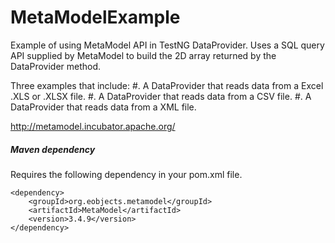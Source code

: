 MetaModelExample
================

Example of using MetaModel API in TestNG DataProvider.   Uses a SQL query API supplied by MetaModel to build the 2D array returned by the DataProvider method.

Three examples that include:
#. A DataProvider that reads data from a Excel .XLS or .XLSX file.
#. A DataProvider that reads data from a CSV file.
#. A DataProvider that reads data from a XML file.

http://metamodel.incubator.apache.org/

##### Maven dependency

Requires the following dependency in your pom.xml file.
```
<dependency>
    <groupId>org.eobjects.metamodel</groupId>
    <artifactId>MetaModel</artifactId>
    <version>3.4.9</version>
</dependency>
```


